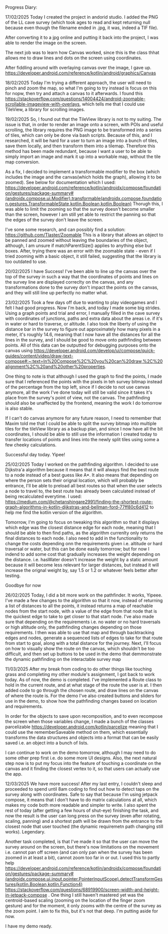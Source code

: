 Progress Diary:

17/02/2025
  Today I created the project in andorid studio. I added the PNG of the LL cave survey (which took ages to read and kept returning null because even though the filename ended in .jpg, it was, indeed a TIF file).
  
  After converting it to a jpg online and putting it back into the project, I was able to render the image on the screen. 
  
  The next job was to learn how Canvas worked, since this is the class thhat allows me to draw lines and dots on the screen using coordinates.
  
  After fiddling around with overlaying canvas over the image, I gave up.
  https://developer.android.com/reference/kotlin/android/graphics/Canvas

18/02/2025
  Today I'm trying a different approach, the user will need to pinch and zoom the map, so what I'm going to try instead is focus on this for nopw, then try and attach a canvas to it afterwards. 
  I found this https://stackoverflow.com/questions/14004424/android-zoomable-scrollable-imageview-with-overlays, which tells me that I could use TileView, a library for scrolling images.

19/02/2025
  So, I found out that the TileView library is not to my suiting. The issue is that, in order to render an image onto a screen, with POIs and useful scrolling, the library requires the PNG image to be transformed into a series of tiles, which can only be done via bash scripts.
  Because of this, and I researched, it will be hard for a user to turn an image into a bunch of tiles, save them locally, and then transform them into a tilemap. Therefore this method has been made redundant, because I want a user to be able to simply import an image and       mark it up into a workable map, without the   tile map conversion.

  As a fix, I decided to implement a transformable modifier to the box (which includes the image and the canvas(which holds the graph), allowing it to be zoomed). See below for documentation which I used:
    https://developer.android.com/reference/kotlin/androidx/compose/foundation/gestures/package-summary#(androidx.compose.ui.Modifier).transformable(androidx.compose.foundation.gestures.TransformableState,kotlin.Boolean,kotlin.Boolean)
    Thorugh this, I was able to limit the zooming so that the survey doesn't become smaller than the screen, however I am still yet able to restrict the panning so that the edges of the survey don't leave the screen.
    
  I've sone some research, and can possibly find a solution:
    https://github.com/Tlaster/Zoomable
    This is a library that allows an object to be panned and zoomed without leaving the boundaries of the object, although, I am unsure if matchParentSize() applies to anything else but boxes.
    After, trying there was an error with the zoomable state - even if I tried zooming with a basic object, it still failed, suggesting that the library is too outdated to use.

20/02/2025
  I have Success! I've been able to line up the canvas over the top of the survey in such a way that the coordinates of points and lines on the survey line are displayed correclty on the canvas, and any transformations done to the survey don't impact the points on the canvas, and they will still line up perfectly no matter     what.

23/02/2025
  Took a few days off due to wanting to play videogames and I felt I had good progress. Now I'm back, and today I made some big strides. Using a graph points and trial and error, I manually filled in the cave survey with coordinates of junctions, paths and extra data about the areas i.e. if it's in water or hard to traverse, or altitude. I also took the liberty of using the distance bar in the survey to figure out approximately how many pixels in a meter, it's roughly 14.6, meaning that I now have all the distances for all the lines in the survey, and I should be good to move onto pathfinding between points. All of this data can be outputted for debugging purposes onto the canvas using https://developer.android.com/develop/ui/compose/quick-guides/content/video/draw-text-compose#:~:text=In%20Compose%2C%20you%20can%20draw,%2C%20alignment%2C%20and%20other%20properties.
  
  One thing to note is that although I used the graph to find the points, I made sure that I referenced the points with the pixels in teh survey bitmap instead of the percentage from the top left, since if I decide to not use canvas anymore, all the work I've done today will still be valid since it takes it's place from the survey's point of view, not the canvas. The pathfinding should also be unaffected by the frontend, meaning the work I do tomorrow is also stable.
  
  If I can't do canvas anymore for any future reason, I need to remember that Maxim told me that I could be able to split the survey bitmap into multiple tiles for the tileView library as a backup plan, and since I now have all the bit coordinates, I should be able to still use the information I created today to transfer locations of points and lines into the newly split tiles using some a few cheeky calculations.
  
  Successful day today. Yipee!

25/02/2025
  Today I worked on the pathfinding algorithm. I decided to use Dijkstra'a algorithm because it means that it will always find the best route to a node instead of a best guess like A*. It also means that depending on where the person sets their orignal location, which will probably be entrance, I'll be able to preload all best routes so that when the user selects a node to travel to, the best route has already been calculated instead of being recalculated everytime. 
  I used: https://medium.com/@chetanshingare2991/finding-the-shortest-route-graph-algorithms-in-kotlin-dijkstras-and-bellman-ford-77ff80c6d412 to help me find the kotlin version of the algorithm.

  Tomorrow, I'm going to focus on tweaking this algorithm so that it displays which edge was the closest distance edge for each node, meaning that I should be able to then find paths, as the algorithm currenlty only returns the final distances to each node. I also need to add in the functionality to change the costs depending onn the requirements given i.e. altitude or hard traversal or water, but this can be done easily tomorrow; but for now I indend to add some cost that gradually increases the weight depending on the distance. i.e. hasWater doesn't increase the weight by a static amount because it will become less relevant for larger distances, but instead it will increase the orignal weight by, say 1.5 or 1.2 or whatever feels better after testing.

  Goodbye for now

26/02/2025
  Today, I did a bit more work on the pathfinder. It works, Yipeee. I've made a few changes to the algorithm so that it now, instead of returning a list of distances to all the points, it instead returns a map of reachable nodes from the start node, with a value of the edge from that node that is the quickest edge to take to get closer to that start node. I've also made sure that depending on the requirements i.e. no water or no hard traversals or high altitude only, the pathfinding changes depending on those requirements. I then was able to use that map and through backtracking edges and nodes, generate a sequenced lists of edges to take for that route from start to goal, along with a total distance for the journey.
  Next, I'll focus on how to visually show the route on the canvas, which shouldn't be too difficult, and then set up buttons to be used in the demo that demmonstrate the dynamic pathfinding on the interactable survey map

11/03/2025
  After my break from coding to do other things like touching grass and completing my other module's assignment, I got back to work today. As of now, the demo is completed. I've implemented a Route class to hold in the current route, and at what stage of the route the user is at. I then added code to go through the chosen route, and draw lines on the canvas of where the route is. For the demo I've also created buttons and sliders for use in the demo, to show how the pathfinding changes based on location and requirements.
  
  In order for the objects to save upon recomposition, and to even recompose the screen when those variables change, I made a bunch of the classes parcelizable https://developer.android.com/kotlin/parcelize meaning that I could use the rememberSaveable method on them, which essentially transforms the data structures and objects into a format that can be easily saved i.e. an object into a bunch of lists. 

  I can continue to work on the demo tomorrow, although I may need to do some other prep first  i.e. do some more UI designs. Also, the next natural step now is to put my focus into the feature of touching a coordinate on the canvas and it finding the closest vertex to it, so that users can actually use the app.

12/03/2025
  We have more success! After my last entry, I couldn't sleep and proceeded to spend until 8am coding to find out how to detect taps on the survey along with coordinates. Safe to say that because I'm using jetpack compose, it means that I don't have to do matrix calculations at all, which makes my code both more readable and simpler to write. I also spent the rest of today (after getting a few hours of shut-eye) finishing the task, and now the result is the user can long press on the survey (even after rotating, scaling, panning) and a shortest path will be drawn from the entrance to the closest node that user touched (the dynamic requiremetn path changing still works). Legendary. 

  Another task completed, is that I've made it so that the user can move the survey around on the screen, but there's now limitations on the movement i.e. cannot pan off screen (and can only pan when the survey has been zoomed in at least a bit), cannot zoom too far in or out. I used this to partly help https://developer.android.com/reference/kotlin/androidx/compose/foundation/gestures/package-summary#(androidx.compose.ui.input.pointer.PointerInputScope).detectTransformGestures(kotlin.Boolean,kotlin.Function4) https://stackoverflow.com/questions/68919900/screen-width-and-height-in-jetpack-compose . One thing I still haven't mastered yet was the centroid-based scaling (zooming on the location of the finger zoom gesture) and for the moment, it only zooms with the centre of the survey as the zoom point. I aim to fix this, but it's not that deep. I'm putting aside for now. 

  I have my demo ready. 

  
  
  
